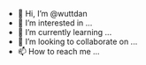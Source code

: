 - 👋 Hi, I’m @wuttdan
- 👀 I’m interested in ...
- 🌱 I’m currently learning ...
- 💞️ I’m looking to collaborate on ...
- 📫 How to reach me ...

<!---
wuttdan/wuttdan is a ✨ special ✨ repository because its `README.md` (this file) appears on your GitHub profile.
You can click the Preview link to take a look at your changes.
--->
